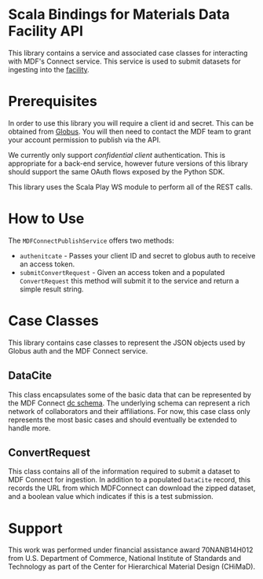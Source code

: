 # Scala Bindings for Materials Data Facility API
This library contains a service and associated case classes for interacting
with MDF's Connect service. This service is used to submit datasets
for ingesting into the [facility](https://materialsdatafacility.org).

# Prerequisites
In order to use this library you will require a client id and secret. This
can be obtained from [Globus](https://www.globus.org). You will then need to
contact the MDF team to grant your account permission to publish via the API.

We currently only support _confidential client_ authentication. This is
appropriate for a back-end service, however future versions of this library
should support the same OAuth flows exposed by the Python SDK.
 
This library uses the Scala Play WS module to perform all of the REST calls.

# How to Use
The `MDFConnectPublishService` offers two methods:
- `authenitcate` - Passes your client ID and secret to globus auth to receive
an access token.
- `submitConvertRequest` - Given an access token and a populated `ConvertRequest`
this method will submit it to the service and return a simple result string.

# Case Classes
This library contains case classes to represent the JSON objects used by Globus
auth and the MDF Connect service.  

## DataCite
This class encapsulates some of the basic data that can be represented by the
MDF Connect [dc schema](https://github.com/materials-data-facility/data-schemas/blob/master/dc.json). The underlying schema can represent a rich network of collaborators and their
affiliations. For now, this case class only represents the most basic cases and
should eventually be extended to handle more.

## ConvertRequest
This class contains all of the information required to submit a dataset to
MDF Connect for ingestion. In addition to a populated `DataCite` record, this
records the URL from which MDFConnect can download the zipped dataset, and
a boolean value which indicates if this is a test submission.

# Support
This work was performed under financial assistance award 70NANB14H012 from U.S. Department of Commerce, National Institute of Standards and Technology as part of the Center for Hierarchical Material Design (CHiMaD). 
